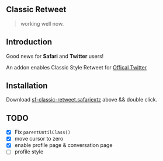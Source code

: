 Classic Retweet
------
> working well now.

## Introduction
Good news for __Safari__ and __Twitter__ users!

An addon enables Classic Style Retweet for [Offical Twitter](https://twitter.com)

## Installation

Download [sf-classic-retweet.safariextz](https://raw.githubusercontent.com/ibigbug/sf-classic-retweet/master/sf-classic-retweet.safariextz) above && double click.

## TODO
- [x] Fix `parentUntilClass()`
- [x] move cursor to zero
- [x] enable profile page & conversation page
- [ ] profile style
